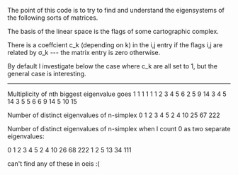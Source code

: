 
The point of this code is to try to find and understand the
eigensystems of the following sorts of matrices.

The basis of the linear space is the flags of some cartographic
complex.

There is a coeffcient c_k (depending on k) in the i,j entry if the
flags i,j are related by σ_k --- the matrix entry is zero otherwise.

By default I investigate below the case where c_k are all set to 1,
but the general case is interesting.

---


Multiplicity of nth biggest eigenvalue goes
1 1 1 1 1  1
  2 3 4 5  6
    2 5 9  14
    3 4 5  14
    3 5 5  6
      6 9  14
      5 10 15

Number of distinct eigenvalues of n-simplex
0 1 2  3  4  5
2 4 10 25 67 222

Number of distinct eigenvalues of n-simplex
when I count 0 as two separate eigenvalues:

0 1 2  3  4  5
2 4 10 26 68 222
1 2 5  13 34 111

can't find any of these in oeis :(
